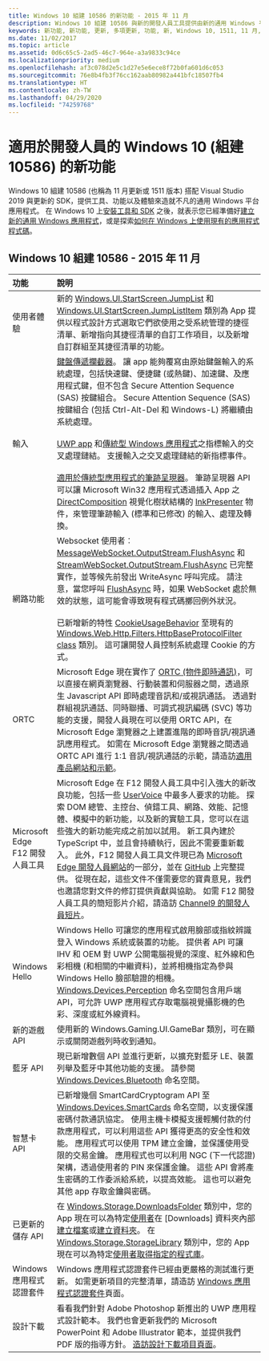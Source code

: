 ```yaml
---
title: Windows 10 組建 10586 的新功能 - 2015 年 11 月
description: Windows 10 組建 10586 與新的開發人員工具提供由新的通用 Windows 平台所提供的工具、功能及體驗。
keywords: 新功能, 新功能, 更新, 多項更新, 功能, 新, Windows 10, 1511, 11 月, 10586
ms.date: 11/02/2017
ms.topic: article
ms.assetid: 0d6c65c5-2ad5-46c7-964e-a3a9833c94ce
ms.localizationpriority: medium
ms.openlocfilehash: af3c078d2e5c1d27e5e6ece8f72b0fa601d6c053
ms.sourcegitcommit: 76e8b4fb3f76cc162aab80982a441bfc18507fb4
ms.translationtype: HT
ms.contentlocale: zh-TW
ms.lasthandoff: 04/29/2020
ms.locfileid: "74259768"
---
```

# <a name="whats-new-in-windows-10-for-developers-build-10586"></a>適用於開發人員的 Windows 10 (組建 10586) 的新功能

Windows 10 組建 10586 (也稱為 11 月更新或 1511 版本) 搭配 Visual Studio 2019 與更新的 SDK，提供工具、功能以及體驗來造就不凡的通用 Windows 平台應用程式。 在 Windows 10 上[安裝工具和 SDK](https://developer.microsoft.com/windows/downloads#_blank) 之後，就表示您已經準備好[建立新的通用 Windows 應用程式](../get-started/create-uwp-apps.md)，或是探索[如何在 Windows 上使用現有的應用程式程式碼](../porting/index.md)。

## <a name="windows-10-build-10586---november-2015"></a>Windows 10 組建 10586 - 2015 年 11 月

功能 | 說明
 :---- | :----
 使用者體驗 | 新的 [Windows.UI.StartScreen.JumpList](https://docs.microsoft.com/uwp/api/windows.ui.startscreen) 和 [Windows.UI.StartScreen.JumpListItem](https://docs.microsoft.com/uwp/api/windows.ui.startscreen) 類別為 App 提供以程式設計方式選取它們欲使用之受系統管理的捷徑清單、新增指向其捷徑清單的自訂工作項目，以及新增自訂群組至其捷徑清單的功能。
 輸入 | [鍵盤傳遞攔截器](https://docs.microsoft.com/uwp/api/windows.ui.input.keyboarddeliveryinterceptor)。 讓 app 能夠覆寫由原始鍵盤輸入的系統處理，包括快速鍵、便捷鍵 (或熱鍵)、加速鍵、及應用程式鍵，但不包含 Secure Attention Sequence (SAS) 按鍵組合。 Secure Attention Sequence (SAS) 按鍵組合 (包括 Ctrl-Alt-Del 和 Windows-L) 將繼續由系統處理。 <br /><br />[UWP app](https://docs.microsoft.com/uwp/api/windows.ui.core.corewindow) 和[傳統型 Windows 應用程式](https://docs.microsoft.com/previous-versions/windows/desktop/inputmsg/messages)之指標輸入的交叉處理鏈結。 支援輸入之交叉處理鏈結的新指標事件。 <br /><br />[適用於傳統型應用程式的筆跡呈現器](https://docs.microsoft.com/previous-versions/windows/desktop/input_ink/ink-presenter)。 筆跡呈現器 API 可以讓 Microsoft Win32 應用程式透過插入 App 之 [DirectComposition](https://docs.microsoft.com/uwp/api/Windows.UI.Input.Inking.InkPresenter) 視覺化樹狀結構的 [InkPresenter](https://docs.microsoft.com/windows/desktop/directcomp/directcomposition-portal) 物件，來管理筆跡輸入 (標準和已修改) 的輸入、處理及轉換。
網路功能 | Websocket 使用者︰[MessageWebSocket.OutputStream.FlushAsync](https://docs.microsoft.com/uwp/api/windows.storage.streams.datawriter.flushasync) 和 [StreamWebSocket.OutputStream.FlushAsync](https://docs.microsoft.com/uwp/api/windows.storage.streams.datawriter.flushasync) 已完整實作，並等候先前發出 WriteAsync 呼叫完成。 請注意，當您呼叫 [FlushAsync](https://docs.microsoft.com/uwp/api/windows.storage.streams.datawriter.flushasync) 時，如果 WebSocket 處於無效的狀態，這可能會導致現有程式碼擲回例外狀況。 <br /><br />已新增新的特性 [CookieUsageBehavior](https://docs.microsoft.com/uwp/api/windows.web.http.filters.httpbaseprotocolfilter) 至現有的 [Windows.Web.Http.Filters.HttpBaseProtocolFilter class](https://docs.microsoft.com/uwp/api/windows.web.http.filters.httpbaseprotocolfilter) 類別。 這可讓開發人員控制系統處理 Cookie 的方式。
ORTC | Microsoft Edge 現在實作了 [ORTC (物件即時通訊)](https://docs.microsoft.com/previous-versions//mt433097(v=vs.85))，可以直接在網頁瀏覽器、行動裝置和伺服器之間，透過原生 Javascript API 即時處理音訊和/或視訊通話。 透過對群組視訊通話、同時聯播、可調式視訊編碼 (SVC) 等功能的支援，開發人員現在可以使用 ORTC API，在 Microsoft Edge 瀏覽器之上建置進階的即時音訊/視訊通訊應用程式。 如需在 Microsoft Edge 瀏覽器之間透過 ORTC API 進行 1:1 音訊/視訊通話的示範，請造訪[適用產品網站和示範](https://developer.microsoft.com/microsoft-edge/testdrive/demos/ortcdemo)。
Microsoft Edge F12 開發人員工具 | Microsoft Edge 在 F12 開發人員工具中引入強大的新改良功能，包括一些 [UserVoice](https://wpdev.uservoice.com/forums/257854-microsoft-edge-developer) 中最多人要求的功能。 探索 DOM 總管、主控台、偵錯工具、網路、效能、記憶體、模擬中的新功能，以及新的實驗工具，您可以在這些強大的新功能完成之前加以試用。 新工具內建於 TypeScript 中，並且會持續執行，因此不需要重新載入。 此外，F12 開發人員工具文件現已為 [Microsoft Edge 開發人員網站](https://developer.microsoft.com/microsoft-edge)的一部分，並在 [GitHub](https://github.com/MicrosoftEdge/MicrosoftEdge-Documentation) 上完整提供。 從現在起，這些文件不僅需要您的寶貴意見，我們也邀請您對文件的修訂提供貢獻與協助。 如需 F12 開發人員工具的簡短影片介紹，請造訪 [Channel9 的開發人員短片](https://channel9.msdn.com/Blogs/One-Dev-Minute/Microsoft-Edge-F12-tools)。
Windows Hello | Windows Hello 可讓您的應用程式啟用臉部或指紋辨識登入 Windows 系統或裝置的功能。 提供者 API 可讓 IHV 和 OEM 對 UWP 公開電腦視覺的深度、紅外線和色彩相機 (和相關的中繼資料)，並將相機指定為參與 Windows Hello 臉部驗證的相機。 [Windows.Devices.Perception](https://docs.microsoft.com/uwp/api/windows.devices.perception) 命名空間包含用戶端 API，可允許 UWP 應用程式存取電腦視覺攝影機的色彩、深度或紅外線資料。
新的遊戲 API | 使用新的 Windows.Gaming.UI.GameBar 類別，可在顯示或關閉遊戲列時收到通知。
藍牙 API | 現已新增數個 API 並進行更新，以擴充對藍牙 LE、裝置列舉及藍牙中其他功能的支援。 請參閱 [Windows.Devices.Bluetooth](https://docs.microsoft.com/uwp/api/windows.devices.bluetooth) 命名空間。
智慧卡 API | 已新增幾個 SmartCardCryptogram API 至 [Windows.Devices.SmartCards](https://docs.microsoft.com/uwp/api/windows.devices.smartcards) 命名空間，以支援保護密碼付款通訊協定。 使用主機卡模擬支援輕觸付款的付款應用程式，可以利用這些 API 獲得更高的安全性和效能。 應用程式可以使用 TPM 建立金鑰，並保護使用受限的交易金鑰。 應用程式也可以利用 NGC (下一代認證) 架構，透過使用者的 PIN 來保護金鑰。 這些 API 會將產生密碼的工作委派給系統，以提高效能。 這也可以避免其他 app 存取金鑰與密碼。
已更新的儲存 API | 在 [Windows.Storage.DownloadsFolder](https://docs.microsoft.com/uwp/api/windows.storage.downloadsfolder) 類別中，您的 App 現在可以為特定[使用者](https://docs.microsoft.com/uwp/api/windows.storage.downloadsfolder.createfileforuserasync)在 \[Downloads\] 資料夾內部[建立檔案](https://docs.microsoft.com/uwp/api/windows.storage.downloadsfolder.createfolderforuserasync)或[建立資料夾](https://docs.microsoft.com/uwp/api/windows.system.user)。 在 [Windows.Storage.StorageLibrary](https://docs.microsoft.com/uwp/api/windows.storage.storagelibrary) 類別中，您的 App 現在可以為特定[使用者](https://docs.microsoft.com/uwp/api/windows.storage.storagelibrary.getlibraryforuserasync)[取得指定的程式庫](https://docs.microsoft.com/uwp/api/windows.system.user)。
Windows 應用程式認證套件 | Windows 應用程式認證套件已經由更嚴格的測試進行更新。 如需更新項目的完整清單，請造訪 [Windows 應用程式認證套件](https://developer.microsoft.com/windows/develop/app-certification-kit)頁面。
設計下載 | 看看我們針對 Adobe Photoshop 新推出的 UWP 應用程式設計範本。 我們也會更新我們的 Microsoft PowerPoint 和 Adobe Illustrator 範本，並提供我們 PDF 版的指導方針。 [造訪設計下載項目頁面](https://docs.microsoft.com/windows/uwp/design/downloads/index)。